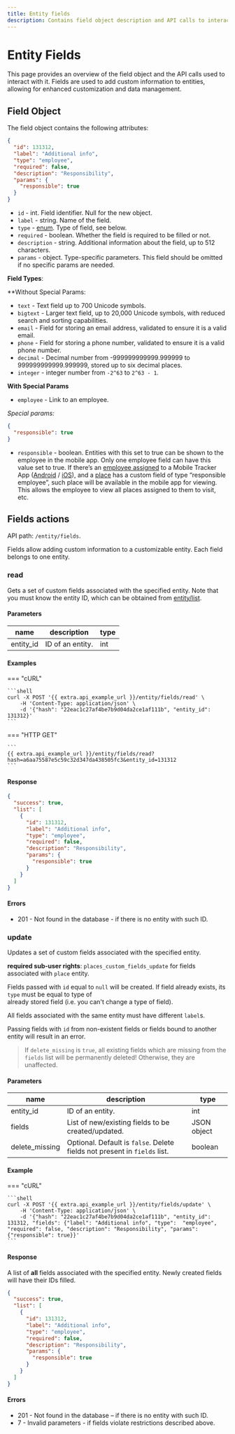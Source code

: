 ```yaml
---
title: Entity fields
description: Contains field object description and API calls to interact with it.
---
```


# Entity Fields

This page provides an overview of the field object and the API calls used to interact with it. Fields are used to add custom information to entities, allowing for enhanced customization and data management.

## Field Object

The field object contains the following attributes:

```json
{
  "id": 131312,
  "label": "Additional info",
  "type": "employee",
  "required": false,
  "description": "Responsibility",
  "params": {
    "responsible": true
  }
}
```

* `id` - int. Field identifier. Null for the new object.
* `label` - string. Name of the field.
* `type` - [enum](broken-reference). Type of field, see below.
* `required` - boolean. Whether the field is required to be filled or not.
* `description` - string. Additional information about the field, up to 512 characters.
* `params` - object. Type-specific parameters. This field should be omitted if no specific params are needed.

**Field Types**:

\*\*Without Special Params:

* `text` - Text field up to 700 Unicode symbols.
* `bigtext` - Larger text field, up to 20,000 Unicode symbols, with reduced search and sorting capabilities.
* `email` - Field for storing an email address, validated to ensure it is a valid email.
* `phone` - Field for storing a phone number, validated to ensure it is a valid phone number.
* `decimal` - Decimal number from -999999999999.999999 to 999999999999.999999, stored up to six decimal places.
* `integer` - integer number from `-2^63` to `2^63 - 1`.

**With Special Params**

* `employee` - Link to an employee.

_Special params:_

```json
{
  "responsible": true
}
```

* `responsible` - boolean. Entities with this set to true can be shown to the employee in the mobile app. Only one employee field can have this value set to true. If there’s an [employee assigned](../tracker/employee.md#assign) to a Mobile Tracker App ([Android](https://play.google.com/store/apps/details?id=com.navixy.xgps.tracker\&hl=ru) / [iOS](https://apps.apple.com/us/app/x-gps-tracker/id802887190)), and a [place](../field-service/place/work-with-poi.md) has a custom field of type “responsible employee”, such place will be available in the mobile app for viewing. This allows the employee to view all places assigned to them to visit, etc.

## Fields actions

API path: `/entity/fields`.

Fields allow adding custom information to a customizable entity. Each field belongs to one entity.

### read

Gets a set of custom fields associated with the specified entity. Note that you must know the entity ID, which can be obtained from [entity/list](index.md#list).

#### Parameters

| name       | description      | type |
| ---------- | ---------------- | ---- |
| entity\_id | ID of an entity. | int  |

#### Examples

\=== "cURL"

````
```shell
curl -X POST '{{ extra.api_example_url }}/entity/fields/read' \
    -H 'Content-Type: application/json' \
    -d '{"hash": "22eac1c27af4be7b9d04da2ce1af111b", "entity_id": 131312}'
```
````

\=== "HTTP GET"

````
```
{{ extra.api_example_url }}/entity/fields/read?hash=a6aa75587e5c59c32d347da438505fc3&entity_id=131312
```
````

#### Response

```json
{
  "success": true,
  "list": [
    {
      "id": 131312,
      "label": "Additional info",
      "type": "employee",
      "required": false,
      "description": "Responsibility",
      "params": {
        "responsible": true
      }
    }
  ]
}
```

#### Errors

* 201 - Not found in the database - if there is no entity with such ID.

### update

Updates a set of custom fields associated with the specified entity.

**required sub-user rights**: `places_custom_fields_update` for fields associated with `place` entity.

Fields passed with `id` equal to `null` will be created. If field already exists, its `type` must be equal to type of\
already stored field (i.e. you can't change a type of field).

All fields associated with the same entity must have different `label`s.

Passing fields with `id` from non-existent fields or fields bound to another entity will result in an error.

> If `delete_missing` is `true`, all existing fields which are missing from the `fields` list will be permanently deleted! Otherwise, they are unaffected.

#### Parameters

| name            | description                                                               | type        |
| --------------- | ------------------------------------------------------------------------- | ----------- |
| entity\_id      | ID of an entity.                                                          | int         |
| fields          | List of new/existing fields to be created/updated.                        | JSON object |
| delete\_missing | Optional. Default is `false`. Delete fields not present in `fields` list. | boolean     |

#### Example

\=== "cURL"

````
```shell
curl -X POST '{{ extra.api_example_url }}/entity/fields/update' \
    -H 'Content-Type: application/json' \
    -d '{"hash": "22eac1c27af4be7b9d04da2ce1af111b", "entity_id": 131312, "fields": {"label": "Additional info", "type":  "employee", "required": false, "description": "Responsibility", "params": {"responsible": true}}'
```
````

#### Response

A list of **all** fields associated with the specified entity. Newly created fields will have their IDs filled.

```json
{
  "success": true,
  "list": [
    {
      "id": 131312,
      "label": "Additional info",
      "type": "employee",
      "required": false,
      "description": "Responsibility",
      "params": {
        "responsible": true
      }
    }
  ]
}
```

#### Errors

* 201 - Not found in the database – if there is no entity with such ID.
* 7 - Invalid parameters - if fields violate restrictions described above.
